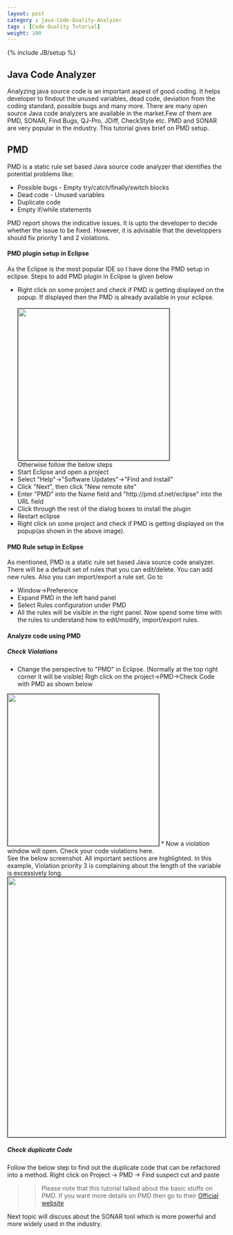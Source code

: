 ```yaml
---
layout: post
category : java-Code-Quality-Analyzer
tags : [Code Quality Tutorial]
weight: 100
---
```

{% include JB/setup %}

## Java Code Analyzer
Analyzing java source code is an important aspest of good coding. It helps developer to findout the unused variables, dead code, deviation from the coding standard, possible bugs and many more. There are many open source Java code analyzers are available in the market.Few of them are PMD, SONAR, Find Bugs, QJ-Pro, JDiff, CheckStyle etc. PMD and SONAR are very popular in the industry. This tutorial gives brief on PMD setup.

## PMD
PMD is a static rule set based Java source code analyzer that identifies the potential problems like:
<ul>
 <li> Possible bugs - Empty try/catch/finally/switch blocks</li>
 <li> Dead code - Unused variables </li>
 <li> Duplicate code </li>
 <li> Empty if/while statements </li>
</ul>
PMD report shows the indicative issues. It is upto the developer to decide whether the issue to be fixed. However, it is advisable that the developpers should fix priority 1 and 2 violations.

#### PMD plugin setup in Eclipse
As the Eclipse is the most popular IDE so I have done the PMD setup in eclipse.
Steps to add PMD plugin in Eclipse is given below
<ul>
 <li> Right click on some project and check if PMD is getting displayed on the popup. If displayed then the PMD is already available in your eclipse. </li>
 <br/><img style="border:1px solid black" src="http://www.eclipsezone.com/articles/pmd/images/check_code_pmd.png" height="350" width="350"> <br/>
Otherwise follow the below steps
 <li> Start Eclipse and open a project </li>
 <li> Select "Help"->"Software Updates"->"Find and Install" </li>
 <li> Click "Next", then click "New remote site" </li>
 <li> Enter "PMD" into the Name field and "http://pmd.sf.net/eclipse" into the URL field </li>
 <li> Click through the rest of the dialog boxes to install the plugin </li>
 <li> Restart eclipse </li>
 <li> Right click on some project and check if PMD is getting displayed on the popup(as shown in the above image).</li> 
</ul>

#### PMD Rule setup in Eclipse
As mentioned, PMD is a static rule set based Java source code analyzer. There will be a default set of rules that you can edit/delete. You can add new rules. Also you can import/export a rule set. Go to
 * Window->Preference
 * Expand PMD in the left hand panel
 * Select Rules configuration under PMD
 * All the rules will be visible in the right panel.
Now spend some time with the rules to understand how to edit/modify, import/export rules.

#### Analyze code using PMD

##### Check Violations
 * Change the perspective to "PMD" in Eclipse. (Normally at the top right corner it will be visible)
Righ click on the project->PMD->Check Code with PMD as shown below
<img style="border:1px solid black" src="http://www.eclipsezone.com/articles/pmd/images/check_code_pmd.png" height="350" width="350">
* Now a violation window will open. Check your code violations here.
<br/>
See the below screenshot. All important sections are highlighted. In this example, Violation priority 3 is complaining about the length of the variable is excessively long.
<img style="border:1px solid black" src="https://cloud.githubusercontent.com/assets/11231867/7563166/1b4306c4-f7f8-11e4-84a4-4e5cc051c33d.png" height="600" width="950">

##### Check duplicate Code
Follow the below step to find out the duplicate code that can be refactored into a method.
Right click on Project -> PMD -> Find suspect cut and paste

>> Please note that this tutorial talked about the basic stuffs on PMD. If you want more details on PMD then go to their [Official website](http://pmd.sourceforge.net/)

Next topic will discuss about the SONAR tool which is more powerful and more widely used in the industry.
